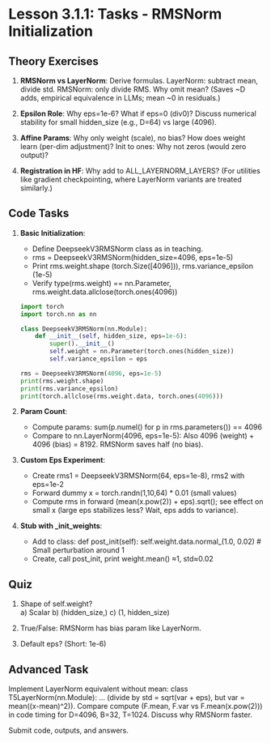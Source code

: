 # Lesson 3.1.1: Tasks - RMSNorm Initialization

## Theory Exercises

1. **RMSNorm vs LayerNorm**: Derive formulas. LayerNorm: subtract mean, divide std. RMSNorm: only divide RMS. Why omit mean? (Saves ~D adds, empirical equivalence in LLMs; mean ~0 in residuals.)

2. **Epsilon Role**: Why eps=1e-6? What if eps=0 (div0)? Discuss numerical stability for small hidden_size (e.g., D=64) vs large (4096).

3. **Affine Params**: Why only weight (scale), no bias? How does weight learn (per-dim adjustment)? Init to ones: Why not zeros (would zero output)?

4. **Registration in HF**: Why add to ALL_LAYERNORM_LAYERS? (For utilities like gradient checkpointing, where LayerNorm variants are treated similarly.)

## Code Tasks

1. **Basic Initialization**:
   - Define DeepseekV3RMSNorm class as in teaching.
   - rms = DeepseekV3RMSNorm(hidden_size=4096, eps=1e-5)
   - Print rms.weight.shape (torch.Size([4096])), rms.variance_epsilon (1e-5)
   - Verify type(rms.weight) == nn.Parameter, rms.weight.data.allclose(torch.ones(4096))

   ```python
   import torch
   import torch.nn as nn

   class DeepseekV3RMSNorm(nn.Module):
       def __init__(self, hidden_size, eps=1e-6):
           super().__init__()
           self.weight = nn.Parameter(torch.ones(hidden_size))
           self.variance_epsilon = eps

   rms = DeepseekV3RMSNorm(4096, eps=1e-5)
   print(rms.weight.shape)
   print(rms.variance_epsilon)
   print(torch.allclose(rms.weight.data, torch.ones(4096)))
   ```

2. **Param Count**:
   - Compute params: sum(p.numel() for p in rms.parameters()) == 4096
   - Compare to nn.LayerNorm(4096, eps=1e-5): Also 4096 (weight) + 4096 (bias) = 8192. RMSNorm saves half (no bias).

3. **Custom Eps Experiment**:
   - Create rms1 = DeepseekV3RMSNorm(64, eps=1e-8), rms2 with eps=1e-2
   - Forward dummy x = torch.randn(1,10,64) * 0.01 (small values)
   - Compute rms in forward (mean(x.pow(2)) + eps).sqrt(); see effect on small x (large eps stabilizes less? Wait, eps adds to variance).

4. **Stub with _init_weights**:
   - Add to class: def post_init(self): self.weight.data.normal_(1.0, 0.02)  # Small perturbation around 1
   - Create, call post_init, print weight.mean() ≈1, std≈0.02

## Quiz

1. Shape of self.weight?  
   a) Scalar b) (hidden_size,) c) (1, hidden_size)

2. True/False: RMSNorm has bias param like LayerNorm.

3. Default eps? (Short: 1e-6)

## Advanced Task

Implement LayerNorm equivalent without mean: class T5LayerNorm(nn.Module): ... (divide by std = sqrt(var + eps), but var = mean((x-mean)^2)). Compare compute (F.mean, F.var vs F.mean(x.pow(2))) in code timing for D=4096, B=32, T=1024. Discuss why RMSNorm faster.

Submit code, outputs, and answers.
